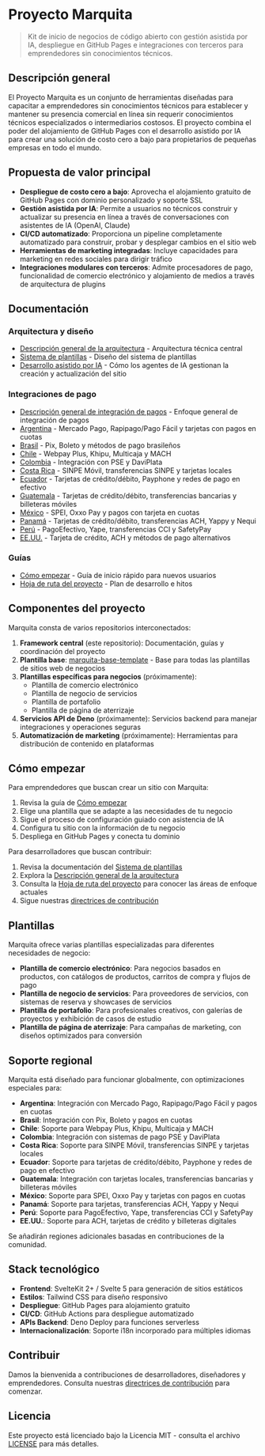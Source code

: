 # Proyecto Marquita

> Kit de inicio de negocios de código abierto con gestión asistida por IA, despliegue en GitHub Pages e integraciones con terceros para emprendedores sin conocimientos técnicos.

## Descripción general

El Proyecto Marquita es un conjunto de herramientas diseñadas para capacitar a emprendedores sin conocimientos técnicos para establecer y mantener su presencia comercial en línea sin requerir conocimientos técnicos especializados o intermediarios costosos. El proyecto combina el poder del alojamiento de GitHub Pages con el desarrollo asistido por IA para crear una solución de costo cero a bajo para propietarios de pequeñas empresas en todo el mundo.

## Propuesta de valor principal

- **Despliegue de costo cero a bajo**: Aprovecha el alojamiento gratuito de GitHub Pages con dominio personalizado y soporte SSL
- **Gestión asistida por IA**: Permite a usuarios no técnicos construir y actualizar su presencia en línea a través de conversaciones con asistentes de IA (OpenAI, Claude)
- **CI/CD automatizado**: Proporciona un pipeline completamente automatizado para construir, probar y desplegar cambios en el sitio web
- **Herramientas de marketing integradas**: Incluye capacidades para marketing en redes sociales para dirigir tráfico
- **Integraciones modulares con terceros**: Admite procesadores de pago, funcionalidad de comercio electrónico y alojamiento de medios a través de arquitectura de plugins

## Documentación

### Arquitectura y diseño
- [Descripción general de la arquitectura](docs/architecture.es.md) - Arquitectura técnica central
- [Sistema de plantillas](docs/template-system.es.md) - Diseño del sistema de plantillas
- [Desarrollo asistido por IA](docs/ai-assisted-development.es.md) - Cómo los agentes de IA gestionan la creación y actualización del sitio

### Integraciones de pago
- [Descripción general de integración de pagos](docs/payment-integrations/index.es.md) - Enfoque general de integración de pagos
- [Argentina](docs/payment-integrations/argentina.es.md) - Mercado Pago, Rapipago/Pago Fácil y tarjetas con pagos en cuotas
- [Brasil](docs/payment-integrations/brazil.es.md) - Pix, Boleto y métodos de pago brasileños
- [Chile](docs/payment-integrations/chile.es.md) - Webpay Plus, Khipu, Multicaja y MACH
- [Colombia](docs/payment-integrations/colombia.es.md) - Integración con PSE y DaviPlata
- [Costa Rica](docs/payment-integrations/costa-rica.es.md) - SINPE Móvil, transferencias SINPE y tarjetas locales
- [Ecuador](docs/payment-integrations/ecuador.es.md) - Tarjetas de crédito/débito, Payphone y redes de pago en efectivo
- [Guatemala](docs/payment-integrations/guatemala.es.md) - Tarjetas de crédito/débito, transferencias bancarias y billeteras móviles
- [México](docs/payment-integrations/mexico.es.md) - SPEI, Oxxo Pay y pagos con tarjeta en cuotas
- [Panamá](docs/payment-integrations/panama.es.md) - Tarjetas de crédito/débito, transferencias ACH, Yappy y Nequi
- [Perú](docs/payment-integrations/peru.es.md) - PagoEfectivo, Yape, transferencias CCI y SafetyPay
- [EE.UU.](docs/payment-integrations/usa.es.md) - Tarjeta de crédito, ACH y métodos de pago alternativos

### Guías
- [Cómo empezar](docs/getting-started.es.md) - Guía de inicio rápido para nuevos usuarios
- [Hoja de ruta del proyecto](docs/roadmap.es.md) - Plan de desarrollo e hitos

## Componentes del proyecto

Marquita consta de varios repositorios interconectados:

1. **Framework central** (este repositorio): Documentación, guías y coordinación del proyecto
2. **Plantilla base**: [marquita-base-template](https://github.com/iksnae/marquita-base-template) - Base para todas las plantillas de sitios web de negocios
3. **Plantillas específicas para negocios** (próximamente):
   - Plantilla de comercio electrónico
   - Plantilla de negocio de servicios
   - Plantilla de portafolio
   - Plantilla de página de aterrizaje
4. **Servicios API de Deno** (próximamente): Servicios backend para manejar integraciones y operaciones seguras
5. **Automatización de marketing** (próximamente): Herramientas para distribución de contenido en plataformas

## Cómo empezar

Para emprendedores que buscan crear un sitio con Marquita:

1. Revisa la guía de [Cómo empezar](docs/getting-started.es.md)
2. Elige una plantilla que se adapte a las necesidades de tu negocio
3. Sigue el proceso de configuración guiado con asistencia de IA
4. Configura tu sitio con la información de tu negocio
5. Despliega en GitHub Pages y conecta tu dominio

Para desarrolladores que buscan contribuir:

1. Revisa la documentación del [Sistema de plantillas](docs/template-system.es.md)
2. Explora la [Descripción general de la arquitectura](docs/architecture.es.md)
3. Consulta la [Hoja de ruta del proyecto](docs/roadmap.es.md) para conocer las áreas de enfoque actuales
4. Sigue nuestras [directrices de contribución](CONTRIBUTING.es.md)

## Plantillas

Marquita ofrece varias plantillas especializadas para diferentes necesidades de negocio:

- **Plantilla de comercio electrónico**: Para negocios basados en productos, con catálogos de productos, carritos de compra y flujos de pago
- **Plantilla de negocio de servicios**: Para proveedores de servicios, con sistemas de reserva y showcases de servicios
- **Plantilla de portafolio**: Para profesionales creativos, con galerías de proyectos y exhibición de casos de estudio
- **Plantilla de página de aterrizaje**: Para campañas de marketing, con diseños optimizados para conversión

## Soporte regional

Marquita está diseñado para funcionar globalmente, con optimizaciones especiales para:

- **Argentina**: Integración con Mercado Pago, Rapipago/Pago Fácil y pagos en cuotas
- **Brasil**: Integración con Pix, Boleto y pagos en cuotas
- **Chile**: Soporte para Webpay Plus, Khipu, Multicaja y MACH
- **Colombia**: Integración con sistemas de pago PSE y DaviPlata
- **Costa Rica**: Soporte para SINPE Móvil, transferencias SINPE y tarjetas locales
- **Ecuador**: Soporte para tarjetas de crédito/débito, Payphone y redes de pago en efectivo
- **Guatemala**: Integración con tarjetas locales, transferencias bancarias y billeteras móviles
- **México**: Soporte para SPEI, Oxxo Pay y tarjetas con pagos en cuotas
- **Panamá**: Soporte para tarjetas, transferencias ACH, Yappy y Nequi
- **Perú**: Soporte para PagoEfectivo, Yape, transferencias CCI y SafetyPay
- **EE.UU.**: Soporte para ACH, tarjetas de crédito y billeteras digitales

Se añadirán regiones adicionales basadas en contribuciones de la comunidad.

## Stack tecnológico

- **Frontend**: SvelteKit 2+ / Svelte 5 para generación de sitios estáticos
- **Estilos**: Tailwind CSS para diseño responsivo
- **Despliegue**: GitHub Pages para alojamiento gratuito
- **CI/CD**: GitHub Actions para despliegue automatizado
- **APIs Backend**: Deno Deploy para funciones serverless
- **Internacionalización**: Soporte i18n incorporado para múltiples idiomas

## Contribuir

Damos la bienvenida a contribuciones de desarrolladores, diseñadores y emprendedores. Consulta nuestras [directrices de contribución](CONTRIBUTING.es.md) para comenzar.

## Licencia

Este proyecto está licenciado bajo la Licencia MIT - consulta el archivo [LICENSE](LICENSE) para más detalles.